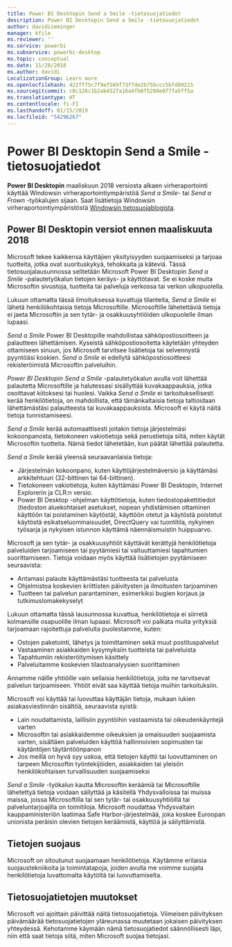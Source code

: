 ```yaml
---
title: Power BI Desktopin Send a Smile -tietosuojatiedot
description: Power BI Desktopin Send a Smile -tietosuojatiedot
author: davidiseminger
manager: kfile
ms.reviewer: ''
ms.service: powerbi
ms.subservice: powerbi-desktop
ms.topic: conceptual
ms.date: 11/28/2018
ms.author: davidi
LocalizationGroup: Learn more
ms.openlocfilehash: 422ff75c7f9ef569f73ffde2b75bccc5bfd89215
ms.sourcegitcommit: c8c126c1b2ab4527a16a4fb8f5208e0f7fa5ff5a
ms.translationtype: HT
ms.contentlocale: fi-FI
ms.lasthandoff: 01/15/2019
ms.locfileid: "54296267"
---
```

# <a name="power-bi-desktop-send-a-smile-privacy-statement"></a>Power BI Desktopin Send a Smile -tietosuojatiedot

**Power BI Desktopin** maaliskuun 2018 versiosta alkaen virheraportointi käyttää Windowsin virheraportointiympäristöä *Send a Smile*- tai *Send a Frown* -työkalujen sijaan. Saat lisätietoja Windowsin virheraportointiympäristöstä [Windowsin tietosuojablogista](https://blogs.windows.com/windowsexperience/2018/01/24/microsoft-introduces-new-privacy-tools-ahead-of-data-privacy-day/). 

## <a name="for-versions-of-power-bi-desktop-prior-to-march-2018"></a>Power BI Desktopin versiot ennen maaliskuuta 2018

Microsoft tekee kaikkensa käyttäjien yksityisyyden suojaamiseksi ja tarjoaa tuotteita, jotka ovat suorituskykyä, tehokkaita ja käteviä. Tässä tietosuojalausunnossa selitetään Microsoft Power BI Desktopin *Send a Smile* -palautetyökalun tietojen keräys- ja käyttötavat. Se ei koske muita Microsoftin sivustoja, tuotteita tai palveluja verkossa tai verkon ulkopuolella.

Lukuun ottamatta tässä ilmoituksessa kuvattuja tilanteita, *Send a Smile* ei lähetä henkilökohtaisia tietoja Microsoftille. Microsoftille lähetettäviä tietoja ei jaeta Microsoftin ja sen tytär- ja osakkuusyhtiöiden ulkopuolelle ilman lupaasi.

*Send a Smile* Power BI Desktopille mahdollistaa sähköpostiosoitteen ja palautteen lähettämisen. Kyseistä sähköpostiosoitetta käytetään yhteyden ottamiseen sinuun, jos Microsoft tarvitsee lisätietoja tai selvennystä pyyntöäsi koskien. *Send a Smile* ei edellytä sähköpostiosoitteesi rekisteröimistä Microsoftin palveluihin.

*Power BI Desktopin Send a Smile* -palautetyökalun avulla voit lähettää palautetta Microsoftille ja halutessasi sisällyttää kuvakaappauksia, jotka osoittavat kiitoksesi tai huolesi. Vaikka *Send a Smile* ei tarkoituksellisesti kerää henkilötietoja, on mahdollista, että tämänkaltaisia tietoja taltioidaan lähettämästäsi palautteesta tai kuvakaappauksista. Microsoft ei käytä näitä tietoja tunnistamiseesi.

*Send a Smile* kerää automaattisesti joitakin tietoja järjestelmäsi kokoonpanosta, tietokoneen vakiotietoja sekä perustietoja siitä, miten käytät Microsoftin tuotteita. Nämä tiedot lähetetään, kun päätät lähettää palautetta.

*Send a Smile* kerää yleensä seuraavanlaisia tietoja:

* Järjestelmän kokoonpano, kuten käyttöjärjestelmäversio ja käyttämäsi arkkitehtuuri (32-bittinen tai 64-bittinen).
* Tietokoneen vakiotietoja, kuten käyttämäsi Power BI Desktopin, Internet Explorerin ja CLR:n versio.
* Power BI Desktop -ohjelman käyttötietoja, kuten tiedostopakettitiedot (tiedoston aluekohtaiset asetukset, nopean yhdistämisen ottaminen käyttöön tai poistaminen käytöstä), käyttöön otetut ja käytöstä poistetut käytöstä esikatseluominaisuudet, DirectQuery vai tuontitila, nykyinen työsarja ja nykyisen istunnon käyttämä näennäismuistin huippuarvo.

Microsoft ja sen tytär- ja osakkuusyhtiöt käyttävät kerättyjä henkilötietoja palveluiden tarjoamiseen tai pyytämiesi tai valtuuttamiesi tapahtumien suorittamiseen. Tietoja voidaan myös käyttää lisätietojen pyytämiseen seuraavista:

* Antamasi palaute käyttämästäsi tuotteesta tai palvelusta
* Ohjelmistoa koskevien kriittisten päivitysten ja ilmoitusten tarjoaminen
* Tuotteen tai palvelun parantaminen, esimerkiksi bugien korjaus ja tutkimuslomakekyselyt

Lukuun ottamatta tässä lausunnossa kuvattua, henkilötietoja ei siirretä kolmansille osapuolille ilman lupaasi. Microsoft voi palkata muita yrityksiä tarjoamaan rajoitettuja palveluita puolestamme, kuten:

* Ostojen paketointi, lähetys ja toimittaminen sekä muut postituspalvelut
* Vastaaminen asiakkaiden kysymyksiin tuotteista tai palveluista
* Tapahtumiin rekisteröitymisen käsittely
* Palveluitamme koskevien tilastoanalyysien suorittaminen

Annamme näille yhtiöille vain sellaisia henkilötietoja, joita ne tarvitsevat palvelun tarjoamiseen. Yhtiöt eivät saa käyttää tietoja muihin tarkoituksiin.

Microsoft voi käyttää tai luovuttaa käyttäjän tietoja, mukaan lukien asiakasviestinnän sisältöä, seuraavista syistä:

* Lain noudattamista, laillisiin pyyntöihin vastaamista tai oikeudenkäyntejä varten
* Microsoftin tai asiakkaidemme oikeuksien ja omaisuuden suojaamista varten, sisältäen palveluiden käyttöä hallinnoivien sopimusten tai käytäntöjen täytäntöönpanon
* Jos meillä on hyvä syy uskoa, että tietojen käyttö tai luovuttaminen on tarpeen Microsoftin työntekijöiden, asiakkaiden tai yleisön henkilökohtaisen turvallisuuden suojaamiseksi

*Send a Smile* -työkalun kautta Microsoftin keräämiä tai Microsoftille lähetettyä tietoja voidaan säilyttää ja käsitellä Yhdysvalloissa tai muissa maissa, joissa Microsoftilla tai sen tytär- tai osakkuusyhtiöillä tai palveluntarjoajilla on toimitiloja. Microsoft noudattaa Yhdysvaltain kauppaministeriön laatimaa Safe Harbor-järjestelmää, joka koskee Euroopan unionista peräisin olevien tietojen keräämistä, käyttöä ja säilyttämistä.

## <a name="security-of-your-information"></a>Tietojen suojaus
Microsoft on sitoutunut suojaamaan henkilötietoja. Käytämme erilaisia suojaustekniikoita ja toimintatapoja, joiden avulla me voimme suojata henkilötietoja luvattomalta käytöltä tai luovuttamiselta.

## <a name="changes-to-this-privacy-statement"></a>Tietosuojatietojen muutokset
Microsoft voi ajoittain päivittää näitä tietosuojatietoja. Viimeisen päivityksen päivämäärää tietosuojatietojen yläreunassa muutetaan jokaisen päivityksen yhteydessä. Kehotamme käymään nämä tietosuojatiedot säännöllisesti läpi, niin että saat tietoja siitä, miten Microsoft suojaa tietojasi.

